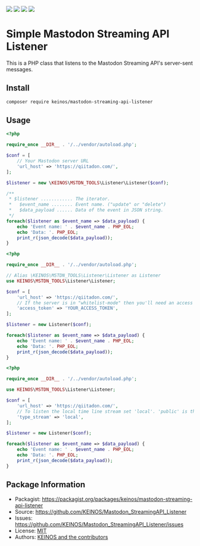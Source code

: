 [![](https://travis-ci.com/KEINOS/Mastodon_StreamingAPI_Listener.svg?branch=master)](https://travis-ci.com/github/KEINOS/Mastodon_StreamingAPI_Listener "View Build Status on Travis")
[![](https://img.shields.io/coveralls/github/KEINOS/Mastodon_StreamingAPI_Listener)](https://coveralls.io/github/KEINOS/Mastodon_StreamingAPI_Listener?branch=master "Code Coverage on COVERALLS")
[![](https://img.shields.io/scrutinizer/quality/g/KEINOS/Mastodon_StreamingAPI_Listener/master)](https://scrutinizer-ci.com/g/KEINOS/Mastodon_StreamingAPI_Listener/?branch=master "Code quality in Scrutinizer")
[![](https://img.shields.io/packagist/php-v/keinos/mastodon-streaming-api-parser)](https://github.com/KEINOS/Mastodon_StreamingAPI_Listener/blob/master/.travis.yml "Version Support")

# Simple Mastodon Streaming API Listener

This is a PHP class that listens to the Mastodon Streaming API's server-sent messages.

## Install

```bash
composer require keinos/mastodon-streaming-api-listener
```

## Usage

```php
<?php

require_once __DIR__ . '/../vendor/autoload.php';

$conf = [
    // Your Mastodon server URL
    'url_host' => 'https://qiitadon.com/',
];

$listener = new \KEINOS\MSTDN_TOOLS\Listener\Listener($conf);

/**
 * $listener ............ The iterator.
 *   $event_name ........ Event name. ("update" or "delete")
 *   $data_payload ...... Data of the event in JSON string.
 */
foreach($listener as $event_name => $data_payload) {
    echo 'Event name: ' . $event_name . PHP_EOL;
    echo 'Data: '. PHP_EOL;
    print_r(json_decode($data_payload));
}

```

```php
<?php

require_once __DIR__ . '/../vendor/autoload.php';

// Alias \KEINOS\MSTDN_TOOLS\Listener\Listener as Listener
use KEINOS\MSTDN_TOOLS\Listener\Listener;

$conf = [
    'url_host' => 'https://qiitadon.com/',
    // If the server is in "whitelist-mode" then you'll need an access token.
    'access_token' => 'YOUR_ACCESS_TOKEN',
];

$listener = new Listener($conf);

foreach($listener as $event_name => $data_payload) {
    echo 'Event name: ' . $event_name . PHP_EOL;
    echo 'Data: '. PHP_EOL;
    print_r(json_decode($data_payload));
}

```

```php
<?php

require_once __DIR__ . '/../vendor/autoload.php';

use KEINOS\MSTDN_TOOLS\Listener\Listener;

$conf = [
    'url_host' => 'https://qiitadon.com/',
    // To listen the local time line stream set 'local'. 'public' is the default.
    'type_stream' => 'local',
];

$listener = new Listener($conf);

foreach($listener as $event_name => $data_payload) {
    echo 'Event name: ' . $event_name . PHP_EOL;
    echo 'Data: '. PHP_EOL;
    print_r(json_decode($data_payload));
}

```

## Package Information

- Packagist: https://packagist.org/packages/keinos/mastodon-streaming-api-listener
- Source: https://github.com/KEINOS/Mastodon_StreamingAPI_Listener
- Issues: https://github.com/KEINOS/Mastodon_StreamingAPI_Listener/issues
- License: [MIT](https://github.com/KEINOS/Mastodon_StreamingAPI_Listener/blob/master/LICENSE)
- Authors: [KEINOS and the contributors](https://github.com/KEINOS/Mastodon_StreamingAPI_Listener/graphs/contributors)
